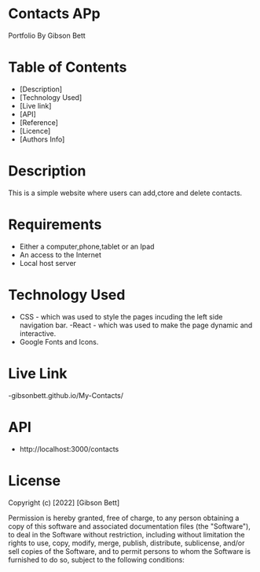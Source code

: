 # Contacts APp

Portfolio
By Gibson Bett

# Table of Contents
- [Description]
- [Technology Used]
- [Live link]
- [API]
- [Reference]
- [Licence]
- [Authors Info]

# Description
This is a simple website where users can add,ctore and delete contacts.

# Requirements
- Either a computer,phone,tablet or an Ipad
- An access to the Internet
- Local host server

# Technology Used
- CSS - which was used to style the pages incuding the left side navigation bar.
-React - which was used to make the page dynamic and interactive.
- Google Fonts and Icons.

# Live Link
-gibsonbett.github.io/My-Contacts/

# API
- http://localhost:3000/contacts


# License
Copyright (c) [2022] [Gibson Bett]

Permission is hereby granted, free of charge, to any person obtaining a copy of this software and associated documentation files (the "Software"), to deal in the Software without restriction, including without limitation the rights to use, copy, modify, merge, publish, distribute, sublicense, and/or sell copies of the Software, and to permit persons to whom the Software is furnished to do so, subject to the following conditions:
